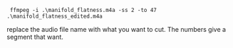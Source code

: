 ```
 ffmpeg -i .\manifold_flatness.m4a -ss 2 -to 47 .\manifold_flatness_edited.m4a
```
replace the audio file name with what you want to cut. The numbers give a segment that want.
